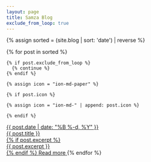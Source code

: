 ```yaml
---
layout: page
title: Samza Blog
exclude_from_loop: true
---
```

<!--
   Licensed to the Apache Software Foundation (ASF) under one or more
   contributor license agreements.  See the NOTICE file distributed with
   this work for additional information regarding copyright ownership.
   The ASF licenses this file to You under the Apache License, Version 2.0
   (the "License"); you may not use this file except in compliance with
   the License.  You may obtain a copy of the License at

       http://www.apache.org/licenses/LICENSE-2.0

   Unless required by applicable law or agreed to in writing, software
   distributed under the License is distributed on an "AS IS" BASIS,
   WITHOUT WARRANTIES OR CONDITIONS OF ANY KIND, either express or implied.
   See the License for the specific language governing permissions and
   limitations under the License.
-->

<div class="news_cards">

  {% assign sorted = (site.blog | sort: 'date') | reverse %}

  {% for post in sorted %}

    {% if post.exclude_from_loop %}
      {% continue %}
    {% endif %}

    {% assign icon = "ion-md-paper" %}

    {% if post.icon %}

    {% assign icon = "ion-md-" | append: post.icon %}

    {% endif %}

  <a class="news__card" href="{{ post.url }}">
    <i class="news__card-icon icon {{ icon }}"></i>
    <div class="news__card-date">{{ post.date | date: "%B %-d, %Y" }}</div>
    <div class="news__card-title">{{ post.title }}</div>
    {% if post.excerpt %}
    <div class="news__card-description">
      {{ post.excerpt }}
    </div>
    {% endif %}
    <span class="news__card-button">Read more</span>
  </a>
  {% endfor %}

</div>